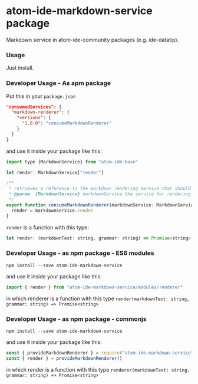 # atom-ide-markdown-service package

Markdown service in atom-ide-community packages (e.g. ide-datatip).

### Usage

Just install.

### Developer Usage - As apm package

Put this in your `package.json`

```json
"consumedServices": {
  "markdown-renderer": {
    "versions": {
      "1.0.0": "consumeMarkdownRenderer"
    }
  }
}
```

and use it inside your package like this:

```js
import type {MarkdownService} from "atom-ide-base"

let render: MarkdownService["render"]

/**
 * retrieves a reference to the markdown rendering service that should be used
 * @param  {MarkdownService} markdownService the service for rendering markdown text
 */
export function consumeMarkdownRenderer(markdownService: MarkdownService) {
  render = markdownService.render
}
```

`render` is a function with this type:

```js
let render: (markdownText: string, grammar: string) => Promise<string>
```

### Developer Usage - as npm package - ES6 modules

```
npm install --save atom-ide-markdown-service
```

and use it inside your package like this:

```js
import { render } from "atom-ide-markdown-service/modules/renderer"
```

in which renderer is a function with this type `render(markdownText: string, grammar: string) => Promise<string>`

### Developer Usage - as npm package - commonjs

```
npm install --save atom-ide-markdown-service
```

and use it inside your package like this:

```js
const { provideMarkdownRenderer } = require("atom-ide-markdown-service")
const { render } = provideMarkdownRenderer()
```

in which render is a function with this type `renderer(markdownText: string, grammar: string) => Promise<string>`
